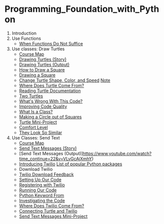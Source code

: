 # Programming_Foundation_with_Python

1. Introduction
1. Use Functions
	* [When Functions Do Not Suffice](https://www.youtube.com/watch?time_continue=15&v=T6_ncBkpJHg)
1. Use classes: Draw Turtles
	* [Course Map](https://www.youtube.com/watch?time_continue=19&v=GDLbBxd4cLc)
	* [Drawing Turtles (Story)](https://www.youtube.com/watch?time_continue=3&v=rPi80SwbEDI)
	* [Drawing Turtles (Output)](https://www.youtube.com/watch?time_continue=21&v=1cM05mJK4JQ)
	* [How to Draw a Square](https://www.youtube.com/watch?time_continue=21&v=ZPvQOJIovA8)
	* [Drawing a Square](https://www.youtube.com/watch?time_continue=16&v=yXvD0K443O0)
	* [Change Turtle Shape, Color, and Speed](https://www.youtube.com/watch?time_continue=19&v=0zuQ5GVNKew) [Note](https://docs.python.org/2/library/turtle.html#)
	* [Where Does Turtle Come From?](https://www.youtube.com/watch?time_continue=4&v=G_Mo57uoMb4)
	* [Reading Turtle Documentation](https://www.youtube.com/watch?time_continue=23&v=ESMZI8djuFo)
	* [Two Turtles](https://www.youtube.com/watch?time_continue=51&v=D1ZD1d_xx8Y)
	* [What's Wrong With This Code?](https://www.youtube.com/watch?v=4HT4BwV-bqs)
	* [Improving Code Quality](https://www.youtube.com/watch?time_continue=8&v=fIjQioYtiDw)
	* [What Is a Class?](https://www.youtube.com/watch?time_continue=17&v=vSznJAwSd78)
	* [Making a Circle out of Squares](https://www.youtube.com/watch?v=P2wRyGo_xXA)
	* [Turtle Mini-Project
](https://www.youtube.com/watch?time_continue=5&v=4Ea22iSyAK4)
	* [Comfort Level](https://www.youtube.com/watch?time_continue=5&v=yBBwkpUbNS8)
	* [They Look So Similar
](https://www.youtube.com/watch?time_continue=21&v=d4RZ6fIqKOg)
1. Use Classes: Send Text
	* [Course Map](https://www.youtube.com/watch?time_continue=7&v=1Q58F5uI8as)
	* [Send Text Messages (Story)](https://www.youtube.com/watch?time_continue=4&v=KZbOWH3AkVY)
	* [Send Text Messages (Output)]https://www.youtube.com/watch?time_continue=22&v=VLvGcAjXmhY)
	* [Introducing Twilio](https://www.youtube.com/watch?time_continue=17&v=zehuxBMcnD4) [List of popular Python packages](https://pythonwheels.com/)
	* Download Twilio
	* [Twilio Download Feedback](https://www.youtube.com/watch?v=DUUASwOpEP8)
	* [Setting Up Our Code](https://www.youtube.com/watch?time_continue=13&v=vLqoYZOjQ1s)
	* [Registering with Twilio](https://www.youtube.com/watch?time_continue=4&v=pHmX0bOVb58)
	* [Running Our Code](https://www.youtube.com/watch?time_continue=89&v=BKWocLrQxNE)
	* [Python Keyword From](https://www.youtube.com/watch?v=e_dImT2vppM)
	* [Investigating the Code](https://www.youtube.com/watch?time_continue=2&v=F_UlNT_fy7Y)
	* [Where Does Twilio Come From?](https://www.youtube.com/watch?time_continue=4&v=16xUyJBsSMw)
	* [Connecting Turtle and Twilio](https://www.youtube.com/watch?time_continue=12&v=ypyd_uzhySA)
	* [Send Text Messages Mini-Project](https://www.youtube.com/watch?v=z12bwPpO3lw)